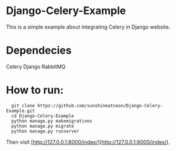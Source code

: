 # Django-Celery-Example
This is a simple example about integrating Celery in Django website.

# Dependecies
Celery
Django
RabbitMQ

# How to run:

```
  git clone https://github.com/sunshineatnoon/Django-Celery-Example.git
  cd Django-Celery-Example
  python manage.py makemigrations
  python manage.py migrate
  python manage.py runserver
```

Then visit [http://127.0.0.1:8000/index/](http://127.0.0.1:8000/index/).
